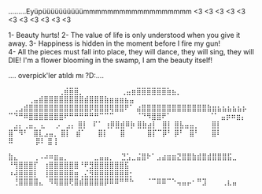 .........Eyüpüüüüüüüüüümmmmmmmmmmmmmmmmmm
<3 <3 <3 <3 <3 <3 <3 <3 <3 <3 <3 

1- Beauty hurts!
2- The value of life is only understood when you give it away.
3- Happiness is hidden in the moment before I fire my gun!               
4- All the pieces must fall into place, they will dance, they will sing, they will DIE! 
                    I'm a flower blooming in the swamp, I am the beauty itself!


....
overpick'ler atıldı mı ?D:....

⠀⠀⠀⠀⠀⠀⠀⠀⠀⠀⢀⣾⣿⣿⡀
⠀⠀⠀⠀⠀⠀⠀⢀⣤⣶⣿⣿⣿⣿⣿⣿⣷⣦⡀
⠀⠀⠀⠀⢀⣤⣾⣿⣿⣿⣿⣿⣿⣿⣿⣾⣿⣿⣿⣷⣶⣶⣶⣦⣤
⠀⢀⣠⣾⣿⣿⣿⣿⣿⣿⣿⣿⣿⣿⣿⣿⡿⣿⣿⣿⢿⣿⣿⠟⠁
⣴⣿⣿⣿⣿⣿⣿⣿⣿⣿⣿⣿⣿⣿⣷⣶⣦⣦⣦⣦⣦⡦
⠉⠙⠛⠿⣿⣿⣿⣿⣿⣿⣿⠟⠛⠛⠛⠛⠛⠛⠉⠉⠉
⠀⠀⠀⠀⠈⠙⠻⣿⣿⠟⠁
⠀⠀⠀⠀⠀⠀⠀⠈⠁
⣤⡶⠶⣶⡄ ⠀⣠⡄⢀⣤⡀ ⣄⠀⠀⡠⠀⣠⡄
⣿⡇⠀⠏⠁ ⢰⡿⣿⣾⠿⡷ ⣿⣷⣴⡇⠀⣿⡇
⣿⣧⣤⣤⡀ ⠀⠀⣿⡇⠀⠀ ⣿⠉⠻⠃⠀⣿⣇⣠⣤⡀
⣿⡇⠀⣾⠁ ⠀⠀⣿⡇⠀⠀ ⣿⠀⠀⠀⠀ ⣿⡏⠉⡿⠃
⡿⠃⠀⣿⠃ ⠀⠀⣿⠇⠀⠀ ⠿⠀⠀⠀⠀ ⡿⠇ ⣿⢸


⣷⣄⠀⠀⠀⢀⠠⠴⠶⣶⣤⡀⠀⠀⠀⠀⠀⣀⣤⣤⡀ 
⠀⣙⣡⣀⣬⣿⠗⠁⣠⣴⣶⣶⣝⣿⣿⣷⣾⣿⣾⣿⣿⣿⣯⣀ 
⠘⢻⣿⣿⣿⡏⠀⢰⣿⣿⣿⣿⣿⣿⠘⠟⣻⣿⣿⣿⣿⣿⣿⣯ 
⠰⢼⣿⣿⣿⡇⠀⢸⣿⣿⣿⣿⣿⣶⢀⣌⣻⣿⣿⣿⣿⣿⣿⣿⡂ 
⠀⢘⣿⣿⣿⣿⣄⠀⠻⢿⣿⣿⢟⣿⣾⣿⣿⣿⣿⡿⠿⠿⠛⠛⠓ 
⠀⠀⠈⠉⠿⠿⠉⠑⢤⣤⡤⠂⠛⣹⠀⠀⠀⢀⣆⣤



